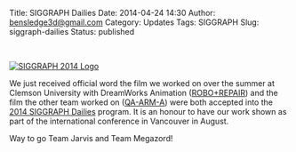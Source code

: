 Title: SIGGRAPH Dailies
Date: 2014-04-24 14:30
Author: bensledge3d@gmail.com
Category: Updates
Tags: SIGGRAPH
Slug: siggraph-dailies
Status: published

 

[![SIGGRAPH 2014 Logo]({filename}/images/S14_Logo_C.png)](http://s2014.siggraph.org)

We just received official word the film we worked on over the summer at Clemson University with
DreamWorks Animation 
([ROBO+REPAIR](http://bensledge3d.com/portfolio/roborepair/ "ROBO+REPAIR"))
and the film the other team worked on
([QA-ARM-A](http://vimeo.com/87516077)) were both accepted into the
[2014 SIGGRAPH Dailies](http://s2014.siggraph.org/attendees/dailies)
program. It is an honour to have our work shown as part of the international 
conference in Vancouver in August.

Way to go Team Jarvis and Team Megazord!
